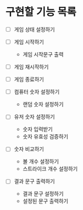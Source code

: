 # 구현할 기능 목록

- [ ] 게임 상태 설정하기

- [ ] 게임 시작하기
    - 게임 시작문구 출력
  
- [ ] 게임 재시작하기

- [ ] 게임 종료하기

- [ ] 컴퓨터 숫자 설정하기
    - 랜덤 숫자 설정하기

- [ ] 유저 숫자 설정하기
    - 숫자 입력받기
    - 숫자 유효성 검증하기

- [ ] 숫자 비교하기
    - 볼 개수 설정하기
    - 스트라이크 개수 설정하기 

- [ ] 결과 문구 출력하기
    - 결과 문구 설정하기
    - 설정된 문구 출력하기